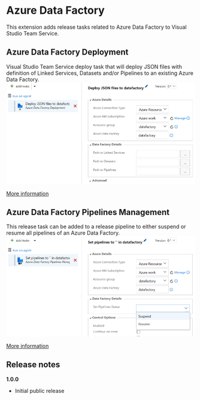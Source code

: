 # Azure Data Factory

This extension adds release tasks related to Azure Data Factory to Visual Studio Team Service.

## Azure Data Factory Deployment

Visual Studio Team Service deploy task that will deploy JSON files with definition of Linked Services, Datasets and/or Pipelines to an existing Azure Data Factory. 
![](images/screenshot-2.png)

[More information](deploy-adf-json/README.md)

## Azure Data Factory Pipelines Management

This release task can be added to a release pipeline to either suspend or resume all pipelines of an Azure Data Factory.
![](images/screenshot-3.png)

[More information](suspend-adf-pipeline/README.md)

## Release notes

**1.0.0**
- Initial public release